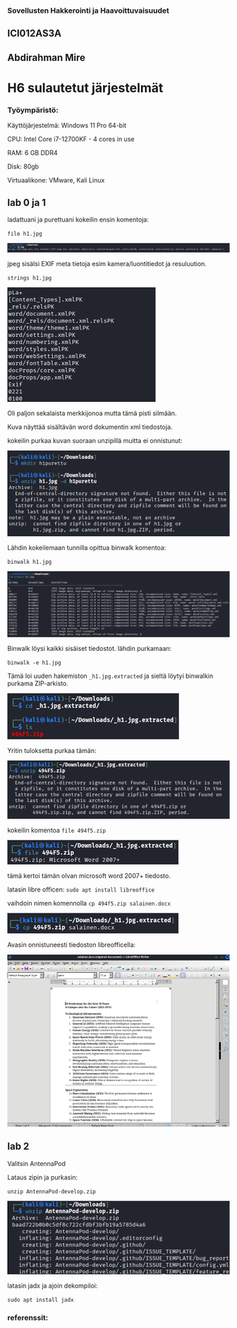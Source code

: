### Sovellusten Hakkerointi ja Haavoittuvaisuudet

## ICI012AS3A

## Abdirahman Mire

# H6 sulautetut järjestelmät

### Työympäristö:

Käyttöjärjestelmä: Windows 11 Pro 64-bit

CPU: Intel Core i7-12700KF - 4 cores in use

RAM: 6 GB DDR4

Disk: 80gb

Virtuaalikone: VMware, Kali Linux

## lab 0 ja 1

ladattuani ja purettuani kokeilin ensin komentoja:

`file h1.jpg`

![kuva1](/H6/kuvat/kuva1.png)

jpeg sisälsi EXIF meta tietoja esim kamera/luontitiedot ja resuluution. 

 `strings h1.jpg`

![kuva1](/H6/kuvat/kuva2.png)

Oli paljon sekalaista merkkijonoa mutta tämä pisti silmään.

Kuva näyttää sisältävän word dokumentin xml tiedostoja. 

kokeilin purkaa kuvan suoraan unzipillä muitta ei onnistunut:

![kuva1](/H6/kuvat/kuva3.png)

Lähdin kokeilemaan tunnilla opittua binwalk komentoa: 

`binwalk h1.jpg`

![kuva1](/H6/kuvat/kuva4.png)

Binwalk löysi kaikki sisäiset tiedostot. lähdin purkamaan:

`binwalk -e h1.jpg`

Tämä loi uuden hakemiston `_h1.jpg.extracted` ja sieltä löytyi binwalkin purkama ZIP-arkisto.

![kuva1](/H6/kuvat/kuva5.png)

Yritin tuloksetta purkaa tämän: 

![kuva1](/H6/kuvat/kuva6.png)

kokeilin komentoa `file 494f5.zip`

![kuva1](/H6/kuvat/kuva7.png)

tämä kertoi tämän olvan microsoft word 2007+ tiedosto.

latasin libre officen: `sudo apt install libreoffice`

vaihdoin nimen komennolla `cp 494f5.zip salainen.docx`

![kuva1](/H6/kuvat/kuva8.png)

Avasin onnistuneesti tiedoston libreofficella: 

![kuva1](/H6/kuvat/kuva9.png)

## lab 2

Valitsin AntennaPod

Lataus zipin ja purkasin:

`unzip AntennaPod-develop.zip`

![kuva1](/H6/kuvat/kuva10.png)

latasin jadx ja ajoin dekompiloi: 

`sudo apt install jadx`



### referenssit: 



